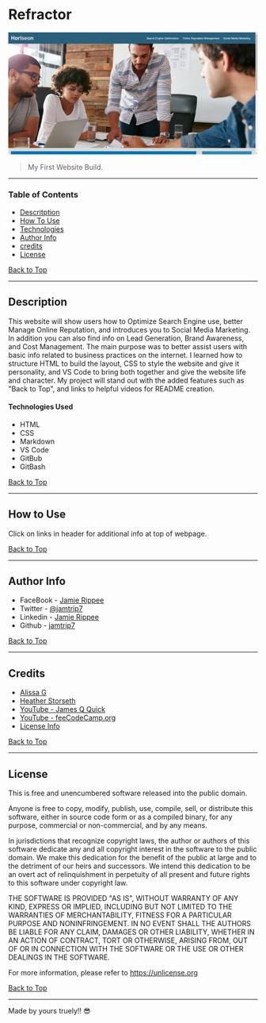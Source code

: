 # Refractor

![project image](https://github.com/jamtrip7/html-css-refactor/blob/main/assets/screenshot/screenshot.png)

> My First Website Build.

---

### Table of Contents

- [Descritption](#description)
- [How To Use](#how-to-use)
- [Technologies](#technologies)
- [Author Info](#author-info)
- [credits](#credits)
- [License](#license)

[Back to Top](#refractor)

---

## Description

This website will show users how to Optimize Search Engine use, better Manage Online Reputation, and introduces you to Social Media Marketing.
In addition you can also find info on Lead Generation, Brand Awareness, and Cost Management.
The main purpose was to better assist users with basic info related to business practices on the internet.
I learned how to structure HTML to build the layout, CSS to style the website and give it personality, and VS Code to bring both together and give the website life and character. My project will stand out with the added features such as "Back to Top", and links to helpful videos for README creation.

#### Technologies Used

- HTML
- CSS
- Markdown
- VS Code
- GitBub
- GitBash

[Back to Top](#refractor)

---

## How to Use

Click on links in header for additional info at top of webpage. 

[Back to Top](#refractor)

---

## Author Info

- FaceBook - [Jamie Rippee](https://www.facebook.com/jamie.rippee.1/)
- Twitter - [@jamtrip7](https://twitter.com/jamtrip7)
- Linkedin - [Jamie Rippee](https://www.linkedin.com/in/jamie-rippee-28316513/)
- Github - [jamtrip7](https://github.com/jamtrip7)

[Back to Top](#refractor)

---

## Credits


- [Alissa G](https://msudetfsfpt01-krn7523.slack.com/team/U01KX6W4508)
- [Heather Storseth](https://msudetfsfpt01-krn7523.slack.com/team/U01JM6FNY3E)
- [YouTube - James Q Quick](https://www.youtube.com/watch?v=eVGEea7adDM)
- [YouTube - feeCodeCamp.org](https://www.youtube.com/watch?v=RGOj5yH7evk&t=1907s)
- [License Info](https://choosealicense.com/licenses/unlicense/#)

[Back to Top](#refractor)

---

## License

This is free and unencumbered software released into the public domain.

Anyone is free to copy, modify, publish, use, compile, sell, or
distribute this software, either in source code form or as a compiled
binary, for any purpose, commercial or non-commercial, and by any
means.

In jurisdictions that recognize copyright laws, the author or authors
of this software dedicate any and all copyright interest in the
software to the public domain. We make this dedication for the benefit
of the public at large and to the detriment of our heirs and
successors. We intend this dedication to be an overt act of
relinquishment in perpetuity of all present and future rights to this
software under copyright law.

THE SOFTWARE IS PROVIDED "AS IS", WITHOUT WARRANTY OF ANY KIND,
EXPRESS OR IMPLIED, INCLUDING BUT NOT LIMITED TO THE WARRANTIES OF
MERCHANTABILITY, FITNESS FOR A PARTICULAR PURPOSE AND NONINFRINGEMENT.
IN NO EVENT SHALL THE AUTHORS BE LIABLE FOR ANY CLAIM, DAMAGES OR
OTHER LIABILITY, WHETHER IN AN ACTION OF CONTRACT, TORT OR OTHERWISE,
ARISING FROM, OUT OF OR IN CONNECTION WITH THE SOFTWARE OR THE USE OR
OTHER DEALINGS IN THE SOFTWARE.

For more information, please refer to <https://unlicense.org>

[Back to Top](#refractor)

---

Made by yours truely!! 😎

